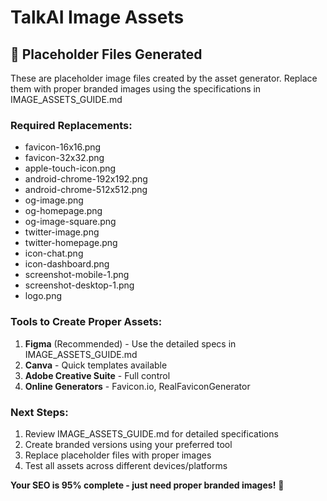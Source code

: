 # TalkAI Image Assets

## 🚧 Placeholder Files Generated

These are placeholder image files created by the asset generator.
Replace them with proper branded images using the specifications in IMAGE_ASSETS_GUIDE.md

### Required Replacements:
- favicon-16x16.png
- favicon-32x32.png
- apple-touch-icon.png
- android-chrome-192x192.png
- android-chrome-512x512.png
- og-image.png
- og-homepage.png
- og-image-square.png
- twitter-image.png
- twitter-homepage.png
- icon-chat.png
- icon-dashboard.png
- screenshot-mobile-1.png
- screenshot-desktop-1.png
- logo.png

### Tools to Create Proper Assets:
1. **Figma** (Recommended) - Use the detailed specs in IMAGE_ASSETS_GUIDE.md
2. **Canva** - Quick templates available
3. **Adobe Creative Suite** - Full control
4. **Online Generators** - Favicon.io, RealFaviconGenerator

### Next Steps:
1. Review IMAGE_ASSETS_GUIDE.md for detailed specifications
2. Create branded versions using your preferred tool
3. Replace placeholder files with proper images
4. Test all assets across different devices/platforms

**Your SEO is 95% complete - just need proper branded images!** 🚀

